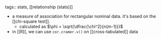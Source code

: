 tags:: stats, [[relationship (stats)]]

- a measure of association for rectangular nominal data. it's based on the [[chi-square test]].
	- calculated as $\phi = \sqrt{\dfrac{\chi^2}{n(m-1)}}$
- in [[R]], we can use `cor.cramer.v()` on [[cross-tabulated]] data